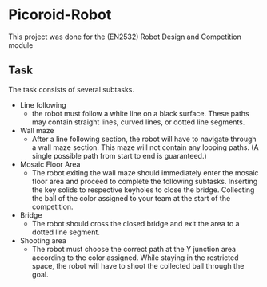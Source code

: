 # Picoroid-Robot
This project was done for the (EN2532) Robot Design and Competition module

## Task
The task consists of several subtasks.
* Line following
  * the robot must follow a white line on a black surface. These paths may contain straight 
lines, curved lines, or dotted line segments.
* Wall maze
  * After a line following section, the robot will have to navigate through a wall maze
section. This maze will not contain any looping paths. (A single possible path from 
start to end is guaranteed.)
* Mosaic Floor Area
  * The robot exiting the wall maze should immediately enter the mosaic floor area and 
proceed to complete the following subtasks. Inserting the key solids to respective 
keyholes to close the bridge. Collecting the ball of the color assigned to your team at 
the start of the competition.
* Bridge 
  * The robot should cross the closed bridge and exit the area to a dotted line segment.
* Shooting area
  * The robot must choose the correct path at the Y junction area according to the color
assigned. While staying in the restricted space, the robot will have to shoot the 
collected ball through the goal.

